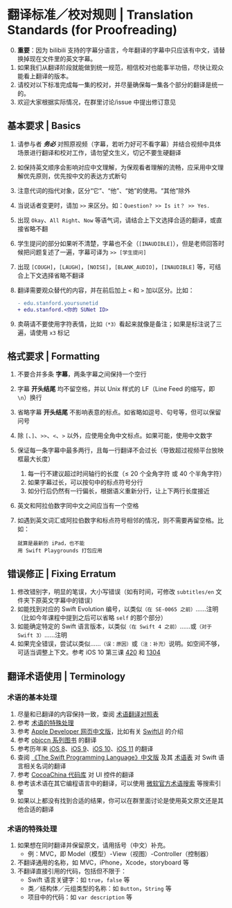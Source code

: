 # 翻译标准／校对规则 | Translation Standards (for Proofreading)

0. **重要**：因为 bilibili 支持的字幕分语言，今年翻译的字幕中只应该有中文，请替换掉现在文件里的英文字幕。
1. 如果我们从翻译阶段就能做到统一规范，相信校对也能事半功倍，尽快让观众能看上翻译的版本。
2. 请校对以下标准完成每一集的校对，并尽量确保每一集各个部分的翻译是统一的。
3. 欢迎大家根据实际情况，在群里讨论/issue 中提出修订意见

## 基本要求 | Basics

1. 请参与者 ***务必*** 对照原视频（字幕，若听力好可不看字幕）并结合视频中具体场景进行翻译和校对工作，请勿望文生义，切记不要生硬翻译
2. 如保持英文顺序会影响对应中文理解，为保观看者理解的流畅，应采用中文理解优先原则，优先按中文的表达方式断句
3. 注意代词的指代对象，区分“它”、“他”、“她”的使用。“其他”除外
4. 当说话者变更时，请加 `>>` 来区分。如：`Question? >> Is it？ >> Yes.`
5. 出现 `Okay`、`All Right`、`Now` 等语气词，请结合上下文选择合适的翻译，或直接省略不翻
6. 学生提问的部分如果听不清楚，字幕也不全（`[INAUDIBLE]`），但是老师回答时候把问题复述了一遍，字幕可译为 `>> [学生提问]`
7. 出现 `[COUGH]`，`[LAUGH]`，`[NOISE]`，`[BLANK_AUDIO]`，`[INAUDIBLE]` 等，可结合上下文选择省略不翻译
8. 翻译需要观众替代的内容，并在前后加上 `<` 和 `>` 加以区分。比如：

    ```diff
    - edu.stanford.yoursunetid
    + edu.stanford.<你的 SUNet ID>
    ```

9. 卖萌请不要使用字符表情，比如`（*3）`看起来就像是备注；如果是标注说了三遍，请使用 `x3` 标记

## 格式要求 | Formatting

1. 不要合并多条 **字幕**，两条字幕之间保持一个空行
2. 字幕 **开头结尾** 均不留空格，并以 Unix 样式的 LF（Line Feed 的缩写，即 `\n`）换行
3. 省略字幕 **开头结尾** 不影响表意的标点。如省略如逗号、句号等，但可以保留问号
4. 除 `[`、`]`、`>>`、`<`、`>` 以外，应使用全角中文标点。如果可能，使用中文数字
5. 保证每一条字幕中最多两行，且每一行翻译不会过长（导致超过视频平台放映框最大长度）
    1. 每一行不建议超过时间轴行的长度（≤ 20 个全角字符 或 40 个半角字符）
    2. 如果字幕过长，可以按句中的标点符号分行
    3. 如分行后仍然有一行偏长，根据语义重新分行，让上下两行长度接近
6. 英文和阿拉伯数字同中文之间应当有一个空格
7. 如遇到英文词汇或阿拉伯数字和标点符号相邻的情况，则不需要再留空格。比如：

    ```srt
    就算是最新的 iPad，也不能
    用 Swift Playgrounds 打包应用
    ```

## 错误修正 | Fixing Erratum

1. 修改错别字，明显的笔误，大小写错误（如有时间，可修改 `subtitles/en` 文件夹下原英文字幕中的错误）
2. 如能找到对应的 Swift Evolution 编号，以类似`（在 SE-0065 之前）`……注明（比如今年课程中提到之后可以省略 `self` 的那个部分）
3. 如能确定特定的 Swift 语言版本，以类似`（在 Swift 4 之前）`……或`（对于 Swift 3）`……注明
4. 如果完全错误，尝试以类似……`（误：原因）`或`（注：补充）`说明。如空间不够，可适当调整上下文。参考 iOS 10 第三课 [420](https://github.com/Apollonyan/Developing-iOS-10-Apps-with-Swift/blob/master/subtitles/3.%20More%20Swift%20and%20the%20Foundation%20Framework.srt#L2100) 和 [1304](https://github.com/Apollonyan/Developing-iOS-10-Apps-with-Swift/blob/master/subtitles/3.%20More%20Swift%20and%20the%20Foundation%20Framework.srt#L6521)

## 翻译术语使用 | Terminology

### 术语的基本处理

1. 尽量和已翻译的内容保持一致，查阅 [术语翻译对照表](https://docs.qq.com/sheet/DVnBxdUdKcUh0dldE?c=B9A0B0)
2. 参考 [术语的特殊处理](#术语的特殊处理)
3. 参考 [Apple Developer 网页中文版](https://developer.apple.com/cn/)，比如有关 [SwiftUI](https://developer.apple.com/cn/xcode/swiftui/) 的介绍
4. 参考 [objccn 系列图书](https://objccn.io/products/) 的翻译
5. 参考历年来 [iOS 8](https://github.com/X140Yu/Developing_iOS_8_Apps_With_Swift)、[iOS 9](https://github.com/SwiftGGTeam/Developing-iOS-9-Apps-with-Swift)、[iOS 10](https://github.com/Apollonyan/Developing-iOS-10-Apps-with-Swift)、[iOS 11](https://github.com/Apollonyan/Developing-iOS-11-Apps-with-Swift) 的翻译
6. 查阅 [《The Swift Programming Language》中文版](https://swiftgg.gitbook.io/swift/) 及其 [术语表](https://github.com/SwiftGGTeam/the-swift-programming-language-in-chinese#%E6%9C%AF%E8%AF%AD%E8%A1%A8) 对 Swift 语言相关名词的翻译
7. 参考 [CocoaChina 代码库](http://code.cocoachina.com/) 对 UI 控件的翻译
8. 参考该术语在其它编程语言中的翻译，可以使用 [微软官方术语搜索](https://www.microsoft.com/Language/zh-cn/Search.aspx) 等搜索引擎
9. 如果以上都没有找到合适的结果，你可以在群里面讨论是使用英文原文还是其他合适的翻译

### 术语的特殊处理

1. 如果想在同时翻译并保留原文，请用括号（中文）补充。
    - 例：MVC，即 Model（模型）-View（视图）-Controller（控制器）
2. 不翻译通用的名称，如 MVC，iPhone，Xcode，storyboard 等
3. 不翻译直接引用的代码，包括但不限于：
    - Swift 语言关键字：如 `true`，`false` 等
    - 类／结构体／元组类型的名称：如 `Button`，`String` 等
    - 项目中的代码：如 `var description` 等
